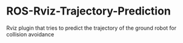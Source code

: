 # ROS-Rviz-Trajectory-Prediction
Rviz plugin that tries to predict the trajectory of the ground robot for collision avoidance
